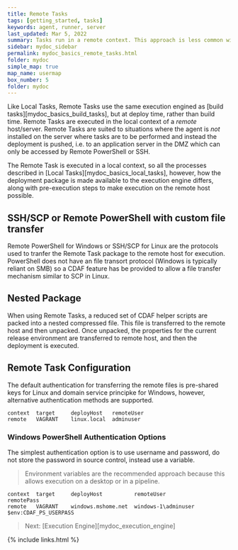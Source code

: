 ```yaml
---
title: Remote Tasks
tags: [getting_started, tasks]
keywords: agent, runner, server
last_updated: Mar 5, 2022
summary: Tasks run in a remote context. This approach is less common with the license barriers to installing deployment agents, and the client oriented nature of modern agents, making the need for push deployments less common.
sidebar: mydoc_sidebar
permalink: mydoc_basics_remote_tasks.html
folder: mydoc
simple_map: true
map_name: usermap
box_number: 5
folder: mydoc
---
```


Like Local Tasks, Remote Tasks use the same execution engined as [build tasks][mydoc_basics_build_tasks], but at deploy time, rather than build time. Remote Tasks are executed in the local context of a *remote* host/server. Remote Tasks are suited to situations where the agent is *not* installed on the server where tasks are to be performed and instead the deployment is pushed, i.e. to an application server in the DMZ which can only be accessed by Remote PowerShell or SSH.

The Remote Task is executed in a local context, so all the processes described in [Local Tasks][mydoc_basics_local_tasks], however, how the deployment package is made available to the execution engine differs, along with pre-execution steps to make execution on the remote host possible.

## SSH/SCP or Remote PowerShell with custom file transfer

Remote PowerShell for Windows or SSH/SCP for Linux are the protocols used to tranfer the Remote Task package to the remote host for execution. PowerShell does not have an file transort protocol (Windows is typically reliant on SMB) so a CDAF feature has be provided to allow a file transfer mechanism similar to SCP in Linux.

## Nested Package

When using Remote Tasks, a reduced set of CDAF helper scripts are packed into a nested compressed file. This file is transferred to the remote host and then unpacked. Once unpacked, the properties for the current release environment are transferred to remote host, and then the deployment is executed.

## Remote Task Configuration

The default authentication for transferring the remote files is pre-shared keys for Linux and domain service principke for Windows, however, alternative authentication methods are supported.

```
context  target     deployHost   remoteUser
remote   VAGRANT    linux.local  adminuser
```

### Windows PowerShell Authentication Options

The simplest authentication option is to use username and password, do not store the password in source control, instead use a variable.

> Environment variables are the recommended approach because this allows execution on a desktop or in a pipeline.

```
context  target     deployHost          remoteUser           remotePass
remote   VAGRANT    windows.mshome.net  windows-1\adminuser  $env:CDAF_PS_USERPASS
```

> Next: [Execution Engine][mydoc_execution_engine]

{% include links.html %}
